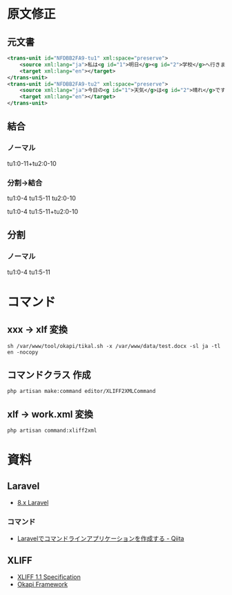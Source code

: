 # 原文修正
## 元文書
```xml
<trans-unit id="NFDBB2FA9-tu1" xml:space="preserve">
    <source xml:lang="ja">私は<g id="1">明日</g><g id="2">学校</g>へ行きます。</source>
    <target xml:lang="en"></target>
</trans-unit>
<trans-unit id="NFDBB2FA9-tu2" xml:space="preserve">
    <source xml:lang="ja">今日の<g id="1">天気</g>は<g id="2">晴れ</g>です。</source>
    <target xml:lang="en"></target>
</trans-unit>
```

## 結合
### ノーマル
tu1:0-11+tu2:0-10

### 分割→結合
tu1:0-4
tu1:5-11
tu2:0-10

tu1:0-4
tu1:5-11+tu2:0-10

## 分割
### ノーマル
tu1:0-4
tu1:5-11


# コマンド
## xxx -> xlf 変換
```
sh /var/www/tool/okapi/tikal.sh -x /var/www/data/test.docx -sl ja -tl en -nocopy
```

## コマンドクラス 作成
```
php artisan make:command editor/XLIFF2XMLCommand
```

## xlf -> work.xml 変換
```
php artisan command:xliff2xml
```


# 資料
## Laravel
* [8\.x Laravel](https://readouble.com/laravel/8.x/ja/)

### コマンド
* [Laravelでコマンドラインアプリケーションを作成する \- Qiita](https://qiita.com/nenokido2000/items/abbf70c87c9ad86a2b89)

## XLIFF
* [XLIFF 1\.1 Specification](http://www.oasis-open.org/committees/xliff/documents/xliff-specification.htm)
* [Okapi Framework](https://okapiframework.org/)